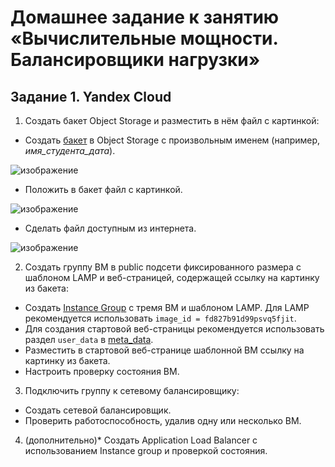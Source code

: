 # Домашнее задание к занятию «Вычислительные мощности. Балансировщики нагрузки»  

## Задание 1. Yandex Cloud 

1. Создать бакет Object Storage и разместить в нём файл с картинкой:

 - Создать [бакет](bucket.tf) в Object Storage с произвольным именем (например, _имя_студента_дата_).

![изображение](https://github.com/user-attachments/assets/74852382-de61-4513-967c-14f2ece81f70)

 - Положить в бакет файл с картинкой.

![изображение](https://github.com/user-attachments/assets/24cdd6bc-c732-4253-a6dd-23627221b578)

 - Сделать файл доступным из интернета.
 
 ![изображение](https://github.com/user-attachments/assets/b247994c-3450-45c8-9a62-3f9f56519ec4)

2. Создать группу ВМ в public подсети фиксированного размера с шаблоном LAMP и веб-страницей, содержащей ссылку на картинку из бакета:

 - Создать [Instance Group](resourse-vn.tf) с тремя ВМ и шаблоном LAMP. Для LAMP рекомендуется использовать `image_id = fd827b91d99psvq5fjit`.
 - Для создания стартовой веб-страницы рекомендуется использовать раздел `user_data` в [meta_data](https://cloud.yandex.ru/docs/compute/concepts/vm-metadata).
 - Разместить в стартовой веб-странице шаблонной ВМ ссылку на картинку из бакета.
 - Настроить проверку состояния ВМ.
 
3. Подключить группу к сетевому балансировщику:

 - Создать сетевой балансировщик.
 - Проверить работоспособность, удалив одну или несколько ВМ.
4. (дополнительно)* Создать Application Load Balancer с использованием Instance group и проверкой состояния.
